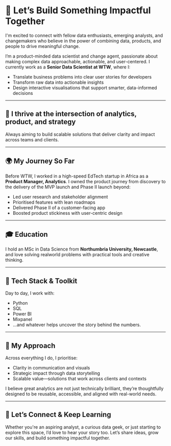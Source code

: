 # 👋 Let’s Build Something Impactful Together

I'm excited to connect with fellow data enthusiasts, emerging analysts, and changemakers who believe in the power of combining data, products, and people to drive meaningful change.

I’m a product-minded data scientist and change agent, passionate about making complex data approachable, actionable, and user-centered. I currently work as a **Senior Data Scientist at WTW**, where I:

- Translate business problems into clear user stories for developers  
- Transform raw data into actionable insights  
- Design interactive visualisations that support smarter, data-informed decisions  

---

## 🧠 I thrive at the intersection of analytics, product, and strategy

Always aiming to build scalable solutions that deliver clarity and impact across teams and clients.

---

## 🌍 My Journey So Far

Before WTW, I worked in a high-speed EdTech startup in Africa as a **Product Manager, Analytics**. I owned the product journey from discovery to the delivery of the MVP launch and Phase II launch beyond:

- Led user research and stakeholder alignment  
- Prioritised features with lean roadmaps  
- Delivered Phase II of a customer-facing app  
- Boosted product stickiness with user-centric design  

---

## 🎓 Education

I hold an MSc in Data Science from **Northumbria University, Newcastle**, and love solving realworld problems with practical tools and creative thinking.

---

## 🧰 Tech Stack & Toolkit

Day to day, I work with:

- Python  
- SQL  
- Power BI  
- Mixpanel  
- ...and whatever helps uncover the story behind the numbers.

---

## 💬 My Approach

Across everything I do, I prioritise:

- Clarity in communication and visuals  
- Strategic impact through data storytelling  
- Scalable value—solutions that work across clients and contexts  

I believe great analytics are not just technically brilliant, they’re thoughtfully designed to be reusable, accessible, and aligned with real-world needs.

---

## 🤝 Let’s Connect & Keep Learning

Whether you're an aspiring analyst, a curious data geek, or just starting to explore this space, I’d love to hear your story too. Let’s share ideas, grow our skills, and build something impactful together.
